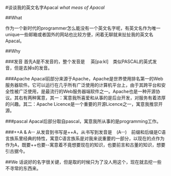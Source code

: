 
#谈谈我的英文名字Apacal *what meas of Apacal*


##What

作为一个新时代的programmer怎么能没有一个英文名字呢，有英文名作为唯一unique一些邮箱或者国外的网站也比较方便，闲着无聊就来扯扯我的英文名Apacal。

##Why

###发音
首先A是不发音的，整个发音是　 英[pa:kl]　类似PASCAL的英式发音，但是去掉s的发音。

###Apache
Apacal前部分来源于Apache，Apache是世界使用排名第一的Web服务器软件。它可以运行在几乎所有广泛使用的计算机平台上，由于其跨平台和安全性被广泛使用，是最流行的Web服务器端软件之一。Apache也是一种开源协议。其右有两种寓意，其一：寓意我所喜爱和从事的是后台开发，对服务有着浓厚的兴趣。其二：Apache Licence是一个重要的开源Licence之一，寓意我推崇开源。


###pascal
Apacal后部分取自pascal，寓意我所从事的是programming工作。

###++A & A--
从发音到书写是++A，从书写到发音是　(A--)　前缀和后缀是C语言族系里经典的特性，寓意C语言族系是对我来说重要的一部分，以现在的点作为作为A，既要++也要--寓意着不竟想要现在的知识，也要前言和古董的知识，想要引古据今。

##We
话说好的名字很关键，但是取的时候只为了没人用这个，现在就去挖一些不寻常的东西来。
